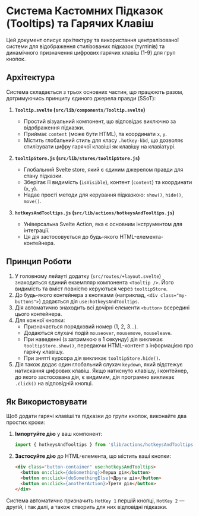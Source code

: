 # Система Кастомних Підказок (Tooltips) та Гарячих Клавіш

Цей документ описує архітектуру та використання централізованої системи для відображення стилізованих підказок (тултіпів) та динамічного призначення цифрових гарячих клавіш (1-9) для груп кнопок.

## Архітектура

Система складається з трьох основних частин, що працюють разом, дотримуючись принципу єдиного джерела правди (SSoT):

1.  **`Tooltip.svelte` (`src/lib/components/Tooltip.svelte`)**
    *   Простий візуальний компонент, що відповідає виключно за відображення підказки.
    *   Приймає `content` (може бути HTML), та координати `x`, `y`.
    *   Містить глобальний стиль для класу `.hotkey-kbd`, що дозволяє стилізувати цифру гарячої клавіші як клавішу на клавіатурі.

2.  **`tooltipStore.js` (`src/lib/stores/tooltipStore.js`)**
    *   Глобальний Svelte store, який є єдиним джерелом правди для стану підказки.
    *   Зберігає її видимість (`isVisible`), контент (`content`) та координати (`x`, `y`).
    *   Надає прості методи для керування підказкою: `show()`, `hide()`, `move()`.

3.  **`hotkeysAndTooltips.js` (`src/lib/actions/hotkeysAndTooltips.js`)**
    *   Універсальна Svelte Action, яка є основним інструментом для інтеграції.
    *   Ця дія застосовується до будь-якого HTML-елемента-контейнера.

## Принцип Роботи

1.  У головному лейауті додатку (`src/routes/+layout.svelte`) знаходиться єдиний екземпляр компонента `<Tooltip />`. Його видимість та вміст повністю керуються через `tooltipStore`.
2.  До будь-якого контейнера з кнопками (наприклад, `<div class="my-buttons">`) додається дія `use:hotkeysAndTooltips`.
3.  Дія автоматично знаходить всі дочірні елементи `<button>` всередині цього контейнера.
4.  Для кожної кнопки:
    *   Призначається порядковий номер (1, 2, 3...).
    *   Додаються слухачі подій `mouseover`, `mousemove`, `mouseleave`.
    *   При наведенні (з затримкою в 1 секунду) дія викликає `tooltipStore.show()`, передаючи HTML-контент з інформацією про гарячу клавішу.
    *   При знятті курсора дія викликає `tooltipStore.hide()`.
5.  Дія також додає один глобальний слухач `keydown`, який відстежує натискання цифрових клавіш. Якщо натиснуто клавішу, і контейнер, до якого застосована дія, є видимим, дія програмно викликає `.click()` на відповідній кнопці.

## Як Використовувати

Щоб додати гарячі клавіші та підказки до групи кнопок, виконайте два простих кроки:

1.  **Імпортуйте дію** у ваш компонент:
    ```javascript
    import { hotkeysAndTooltips } from '$lib/actions/hotkeysAndTooltips.js';
    ```

2.  **Застосуйте дію** до HTML-елемента, що містить ваші кнопки:
    ```html
    <div class="button-container" use:hotkeysAndTooltips>
      <button on:click={doSomething}>Перша дія</button>
      <button on:click={doSomethingElse}>Друга дія</button>
      <button on:click={anotherAction}>Третя дія</button>
    </div>
    ```

Система автоматично призначить `HotKey 1` першій кнопці, `HotKey 2` — другій, і так далі, а також створить для них відповідні підказки.